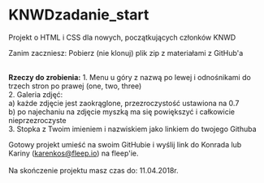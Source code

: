 # KNWDzadanie_start
Projekt o HTML i CSS dla nowych, początkujących członków KNWD
<br />

Zanim zaczniesz: 
Pobierz (nie klonuj) plik zip z materiałami z GitHub'a

<br />
<b>Rzeczy do zrobienia:</b>
1. Menu u góry z nazwą po lewej i odnośnikami do trzech stron po prawej (one, two, three)<br />
2. Galeria zdjęć:<br />
    a) każde zdjęcie jest zaokrąglone, przezroczystość ustawiona na 0.7 <br />
    b) po najechaniu na zdjęcie myszką ma się powiększyć i całkowicie nieprzezroczyste <br />
3. Stopka z Twoim imieniem i nazwiskiem jako linkiem do twojego Githuba<br />

Gotowy projekt umieść na swoim GitHubie i wyślij link do Konrada lub Kariny (karenkos@fleep.io) na fleep'ie.
<br /><br />
Na skończenie projektu masz czas do: 11.04.2018r.
